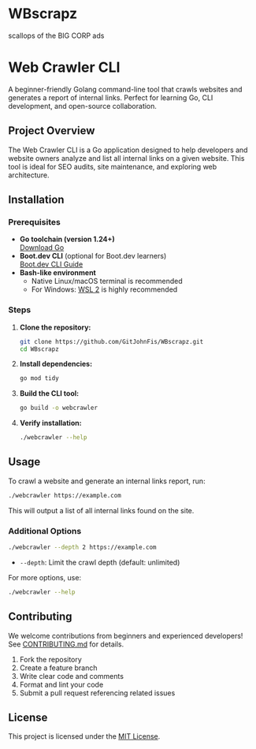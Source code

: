 # WBscrapz
scallops of the BIG CORP ads

# Web Crawler CLI

A beginner-friendly Golang command-line tool that crawls websites and generates a report of internal links. Perfect for learning Go, CLI development, and open-source collaboration.

## Project Overview

The Web Crawler CLI is a Go application designed to help developers and website owners analyze and list all internal links on a given website. This tool is ideal for SEO audits, site maintenance, and exploring web architecture.

## Installation

### Prerequisites

- **Go toolchain (version 1.24+)**  
  [Download Go](https://golang.org/doc/install)
- **Boot.dev CLI** (optional for Boot.dev learners)  
  [Boot.dev CLI Guide](https://github.com/Bootdotdev/cli)
- **Bash-like environment**  
  - Native Linux/macOS terminal is recommended
  - For Windows: [WSL 2](https://learn.microsoft.com/en-us/windows/wsl/install) is highly recommended

### Steps

1. **Clone the repository:**
    ```sh
    git clone https://github.com/GitJohnFis/WBscrapz.git
    cd WBscrapz
    ```
2. **Install dependencies:**
    ```sh
    go mod tidy
    ```
3. **Build the CLI tool:**
    ```sh
    go build -o webcrawler
    ```
4. **Verify installation:**
    ```sh
    ./webcrawler --help
    ```

## Usage

To crawl a website and generate an internal links report, run:

```sh
./webcrawler https://example.com
```

This will output a list of all internal links found on the site.

### Additional Options

```sh
./webcrawler --depth 2 https://example.com
```

- `--depth`: Limit the crawl depth (default: unlimited)

For more options, use:

```sh
./webcrawler --help
```

## Contributing

We welcome contributions from beginners and experienced developers!  
See [CONTRIBUTING.md](CONTRIBUTING.md) for details.

1. Fork the repository
2. Create a feature branch
3. Write clear code and comments
4. Format and lint your code
5. Submit a pull request referencing related issues

## License

This project is licensed under the [MIT License](LICENSE).

